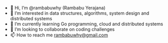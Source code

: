 - 👋 Hi, I’m @rambabuwhy  (Rambabu Yerajana)
- 👀 I’m interested in data structures, algorithms, system design and  distributed systems
- 🌱 I’m currently learning Go programming, cloud and distributed systems
- 💞️ I’m looking to collaborate on coding challenges
- 📫 How to reach me rambabuwhy@gmail.com

<!---
rambabuwhy/rambabuwhy is a ✨ special ✨ repository because its `README.md` (this file) appears on your GitHub profile.
You can click the Preview link to take a look at your changes.
--->
